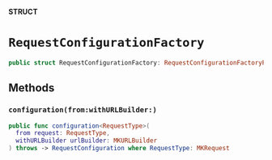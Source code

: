 **STRUCT**

# `RequestConfigurationFactory`

```swift
public struct RequestConfigurationFactory: RequestConfigurationFactoryProtocol
```

## Methods
### `configuration(from:withURLBuilder:)`

```swift
public func configuration<RequestType>(
  from request: RequestType,
  withURLBuilder urlBuilder: MKURLBuilder
) throws -> RequestConfiguration where RequestType: MKRequest
```

